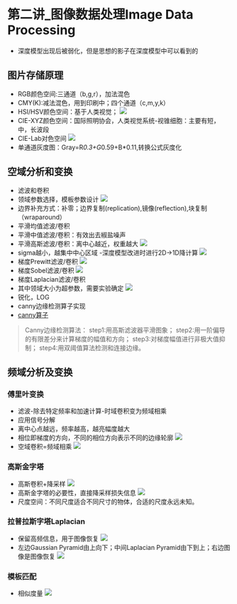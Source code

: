 # 第二讲_图像数据处理Image Data Processing

- 深度模型出现后被弱化，但是思想的影子在深度模型中可以看到的

## 图片存储原理

- RGB颜色空间:三通道（b,g,r），加法混色
- CMY(K):减法混色，用到印刷中；四个通道（c,m,y,k）
- HSI/HSV颜色空间：基于人类视觉；
![](https://i.imgur.com/POL1szc.png)
- CIE-XYZ颜色空间：国际照明协会，人类视觉系统-视锥细胞：主要有短，中，长波段
- CIE-Lab对色空间
![](https://i.imgur.com/VnWnuf0.png)
- 单通道灰度图：Gray=R*0.3+G*0.59+B*0.11,转换公式灰度化

## 空域分析和变换

- 滤波和卷积
- 领域参数选择，模板参数设计
![](https://i.imgur.com/AiTpVz1.png)
- 边界补充方式：补零；边界复制(replication),镜像(reflection),块复制（wraparound）
- 平滑均值滤波/卷积
- 平滑中值滤波/卷积：有效出去椒盐噪声
- 平滑高斯滤波/卷积：离中心越近，权重越大
![](https://i.imgur.com/kG1W7cE.png)
- sigma越小，越集中中心区域
-深度模型改进时进行2D->1D降计算
![](https://i.imgur.com/QoFLEzP.png)
- 梯度Prewitt滤波/卷积
![](https://i.imgur.com/eb0F6aY.png)
- 梯度Sobel滤波/卷积
![](https://i.imgur.com/VJ8WHTn.png)
- 梯度Laplacian滤波/卷积
- 其中领域大小为超参数，需要实验确定
![](https://i.imgur.com/2eXZ04j.png)
- 锐化，LOG
- canny边缘检测算子实现
- [canny算子](http://blog.csdn.net/xiaojiegege123456/article/details/7714897)
> Canny边缘检测算法：
     step1:用高斯滤波器平滑图象；
     step2:用一阶偏导的有限差分来计算梯度的幅值和方向；
     step3:对梯度幅值进行非极大值抑制；
     step4:用双阈值算法检测和连接边缘。

## 频域分析及变换

### 傅里叶变换
- 滤波-除去特定频率和加速计算-时域卷积变为频域相乘
- 应用信号分解
- 离中心点越远，频率越高，越亮幅度越大
- 相位即梯度的方向，不同的相位方向表示不同的边缘轮廓
![](https://i.imgur.com/JyvVIDT.png)
- 空域卷积=频域相乘
![](https://i.imgur.com/YqL9FQq.png)
### 高斯金字塔

- 高斯卷积+降采样
![](https://i.imgur.com/aGFOVBM.png)
- 高斯金字塔的必要性，直接降采样损失信息
![](https://i.imgur.com/ywQUW8b.png)
- 尺度空间：不同尺度适合不同尺寸的物体，合适的尺度永远未知。

### 拉普拉斯字塔Laplacian

- 保留高频信息，用于图像恢复
![](https://i.imgur.com/jueqnhz.png)
- 左边Gaussian Pyramid由上向下；中间Laplacian Pyramid由下到上；右边图像是图像恢复
![](https://i.imgur.com/c98s487.png)

### 模板匹配

- 相似度量
![](https://i.imgur.com/RU61KOb.png)